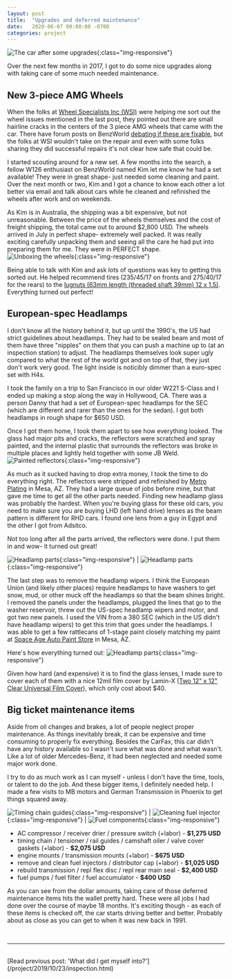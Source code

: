 ```yaml
---
layout: post
title:  "Upgrades and deferred maintenance"
date:   2020-06-07 00:00:00 -0700
categories: project
---
```


![The car after some upgrades](/i/003-upgrades/upgraded.jpg){:class="img-responsive"}

Over the next few months in 2017, I got to do some nice upgrades along with taking care of some much needed maintenance.

## New 3-piece AMG Wheels
When the folks at [Wheel Specialists Inc (WSI)](http://www.wheelspecialists.com/) were helping me sort out the wheel issues mentioned in the last post,
they pointed out there are small hairline cracks in the centers of the 3 piece AMG wheels that came with the car.
There have forum posts on BenzWorld [debating if these are fixable](https://www.benzworld.org/threads/o-z-racing-amg-3-piece-wheel-cracks.1985817/), but the folks at WSI wouldn't take on the repair and
even with some folks sharing they did successful repairs it's not clear how safe that could be.

I started scouting around for a new set. A few months into the search, a fellow W126 enthusiast on BenzWorld named Kim let me know he had a set available!
They were in great shape- just needed some cleaning and paint. Over the next month or two, Kim and I got a chance to know each other a lot better via email and talk about cars while he cleaned and
refinished the wheels after work and on weekends.

As Kim is in Australia, the shipping was a bit expensive, but not unreasonable. Between the price of the wheels themselves and the cost of
freight shipping, the total came out to around $2,800 USD. The wheels arrived in July in perfect shape- extremely well packed. It was really exciting carefully unpacking them and seeing all the care
he had put into preparing them for me. They were in PERFECT shape.
![Unboxing the wheels](/i/003-upgrades/wheels.jpg){:class="img-responsive"}

Being able to talk with Kim and ask lots of questions was key to getting this sorted out. He helped recommend tires (235/45/17 on fronts and 275/40/17 for the rears) to the [lugnuts (63mm length (threaded shaft 39mm) 12 x 1.5)](https://www.ezaccessory.com/Lug_Bolt_12x1_50_Ball_Seat_39mm_Shank_Mercedes_p/957.htm). Everything turned out perfect!

## European-spec Headlamps
I don't know all the history behind it, but up until the 1990's, the US had strict guidelines about headlamps. They had to be sealed beam and most of them
have three "nipples" on them that you can push a machine up to (at an inspection station) to adjust. The headlamps themselves look super ugly compared to
what the rest of the world got and on top of that, they just don't work very good. The light inside is noticibly dimmer than a euro-spec set with H4s.

I took the family on a trip to San Francisco in our older W221 S-Class and I ended up making a stop along the way in Hollywood, CA. There was a person
Danny that had a set of European-spec headlamps for the SEC (which are different and rarer than the ones for the sedan). I got both headlamps in rough shape for $650 USD.

Once I got them home, I took them apart to see how everything looked. The glass had major pits and cracks, the reflectors were scratched and spray painted, and the internal plastic that surrounds
the reflectors was broke in multiple places and lightly held together with some JB Weld.
![Painted reflectors](/i/003-upgrades/reflectors-painted.jpg){:class="img-responsive"}

As much as it sucked having to drop extra money, I took the time to do everything right. The reflectors were stripped and refinished by [Metro Plating](https://metroplatingaz.com/) in Mesa, AZ.
They had a large queue of jobs before mine, but that gave me time to get all the other parts needed. Finding new headlamp glass was probably the hardest. When you're buying glass for these old
cars, you need to make sure you are buying LHD (left hand drive) lenses as the beam pattern is different for RHD cars. I found one lens from a guy in Egypt and the other I got from Adsitco.

Not too long after all the parts arrived, the reflectors were done. I put them in and wow- it turned out great!

![Headlamp parts](/i/003-upgrades/headlamp-parts.jpg){:class="img-responsive"} | ![Headlamp parts](/i/003-upgrades/headlamps-resilvered.jpg){:class="img-responsive"}

The last step was to remove the headlamp wipers. I think the European Union (and likely other places) require headlamps to have washers to get snow, mud, or other muck off the headlamps
so that the beam shines bright. I removed the panels under the headlamps, plugged the lines that go to the washer reservoir, threw out the US-spec headlamp wipers and motor, and got two new panels.
I used the VIN from a 380 SEC (which in the US didn't have headlamp wipers) to get this trim that goes under the headlamps. I was able to get a few rattlecans of 1-stage paint closely matching my paint at [Space Age Auto Paint Store](https://spaceagepaint.com/) in Mesa, AZ.

Here's how everything turned out:
![Headlamp parts](/i/003-upgrades/headlamp-installed.jpg){:class="img-responsive"}

Given how hard (and expensive) it is to find the glass lenses, I made sure to cover each of them with a nice 12mil film cover by Lamin-X ([Two 12" x 12" Clear Universal Film Cover](https://www.lamin-x.com/universal-products.html?find=universal-sheets-12--x-12-17102307&sid=zs8SOTH6XN)), which only cost about $40.


## Big ticket maintenance items
Aside from oil changes and brakes, a lot of people neglect proper maintenance. As things inevitably break, it can be expensive and time consuming to properly fix everything. Besides the CarFax, this car didn't
have any history available so I wasn't sure what was done and what wasn't. Like a lot of older Mercedes-Benz, it had been neglected and needed some major work done.

I try to do as much work as I can myself - unless I don't have the time, tools, or talent to do the job. And these bigger items, I definitely needed help. I made a few visits to MB motors and German Transmission in Phoenix to get things squared away.

![Timing chain guides](/i/003-upgrades/guides.jpg){:class="img-responsive"} | ![Cleaning fuel injector](/i/003-upgrades/injector.jpg){:class="img-responsive"} | ![Fuel components](/i/003-upgrades/fuel-parts.jpg){:class="img-responsive"}

- AC compressor / receiver drier / pressure switch (+labor) - **$1,275 USD**
- timing chain / tensioner / rail guides / camshaft oiler / valve cover gaskets (+labor) - **$2,075 USD**
- engine mounts / transmission mounts (+labor) - **$675 USD**
- remove and clean fuel injectors / distributor cap (+labor) - **$1,025 USD**
- rebuild transmission / repl flex disc / repl rear main seal - **$2,400 USD**
- fuel pumps / fuel filter / fuel accumulator - **$400 USD**

As you can see from the dollar amounts, taking care of those deferred maintenance items hits the wallet pretty hard. These were all jobs I had done
over the course of maybe 18 months. It's exciting though - as each of these items is checked off, the car starts driving better and better. Probably about
as close as you can get to when it was new back in 1991.

<br>
<hr>
<br>
[Read previous post: 'What did I get myself into?'](/project/2019/10/23/inspection.html)

